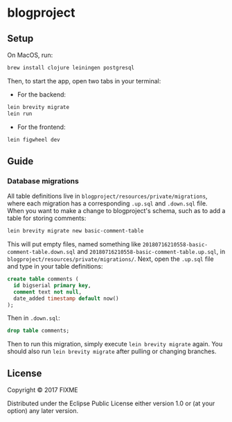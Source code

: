 # blogproject

## Setup
On MacOS, run:
```bash
brew install clojure leiningen postgresql
```

Then, to start the app, open two tabs in your terminal:
- For the backend:
```bash
lein brevity migrate
lein run
```

- For the frontend:
```bash
lein figwheel dev
```

## Guide

### Database migrations

All table definitions live in `blogproject/resources/private/migrations`, where each migration has a corresponding `.up.sql` and `.down.sql` file.  When you want to make a change to blogproject's schema, such as to add a table for storing comments:
```bash
lein brevity migrate new basic-comment-table
```
This will put empty files, named something like `20180716210558-basic-comment-table.down.sql` and `20180716210558-basic-comment-table.up.sql`, in  `blogproject/resources/private/migrations/`.  Next, open the `.up.sql` file and type in your table definitions:
```sql
create table comments (
  id bigserial primary key,
  comment text not null,
  date_added timestamp default now()
);
```

Then in `.down.sql`:
```sql
drop table comments;
```

Then to run this migration, simply execute `lein brevity migrate` again.  You should also run `lein brevity migrate` after pulling or changing branches.

## License

Copyright © 2017 FIXME

Distributed under the Eclipse Public License either version 1.0 or (at
your option) any later version.
